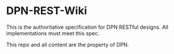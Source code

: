 # DPN-REST-Wiki

This is the authoritative specification for DPN RESTful designs.  All implementations must meet this spec.

This repo and all content are the property of DPN.
